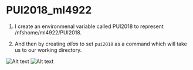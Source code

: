 # PUI2018_ml4922

1. I create an environmenal variable called PUI2018 to represent /nfshome/ml4922/PUI2018.

2. And then by creating *alias* to set ```pui2018``` as a command which will take us to our working directory.


![Alt text](PUI2018_ml4922/HW1_ml4922/setup_env.jpg)
![Alt text](PUI2018_ml4922/HW1_ml4922/ml4922_bash.jpg)
